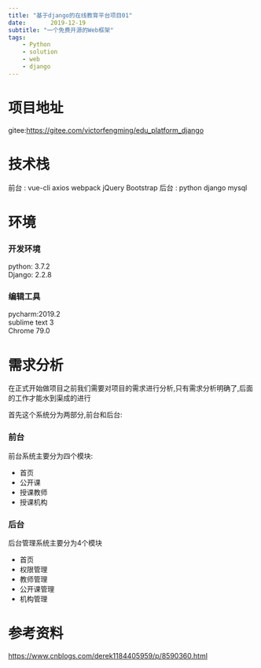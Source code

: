 ```yaml
---
title: "基于django的在线教育平台项目01"
date:       2019-12-19
subtitle: "一个免费开源的Web框架"
tags:
	- Python
	- solution
	- web
	- django
---
```








# 项目地址
gitee:https://gitee.com/victorfengming/edu_platform_django




# 技术栈
前台 : vue-cli axios webpack jQuery Bootstrap
后台 : python django mysql
# 环境
### 开发环境
python:  3.7.2  
Django: 2.2.8
### 编辑工具
pycharm:2019.2  
sublime text 3  
Chrome  79.0  



# 需求分析

在正式开始做项目之前我们需要对项目的需求进行分析,只有需求分析明确了,后面的工作才能水到渠成的进行

首先这个系统分为两部分,前台和后台:
### 前台
前台系统主要分为四个模块:
- 首页
- 公开课
- 授课教师
- 授课机构
### 后台
后台管理系统主要分为4个模块
- 首页
- 权限管理
- 教师管理
- 公开课管理
- 机构管理
 



# 参考资料

https://www.cnblogs.com/derek1184405959/p/8590360.html